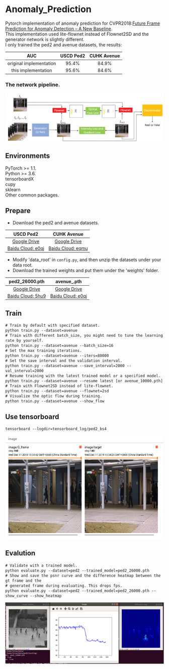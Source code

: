 # Anomaly_Prediction
Pytorch implementation of anomaly prediction for CVPR2018:[Future Frame Prediction for Anomaly Detection – A New Baseline](https://arxiv.org/pdf/1712.09867.pdf).  
This implementation used lite-flownet instead of Flownet2SD and the generator network is slightly different.  
I only trained the ped2 and avenue datasets, the results:  

|     AUC                  |USCD Ped2    |CUHK Avenue         |
|:------------------------:|:-----------:|:------------------:|
| original implementation  |95.4%        | 84.9%              |
|  this  implementation    |95.6%        | 84.6%              |

### The network pipeline.  
![Example 0](contents/pipeline.png)

## Environments  
PyTorch >= 1.1.  
Python >= 3.6.  
tensorboardX  
cupy  
sklearn  
Other common packages.  

## Prepare
- Download the ped2 and avenue datasets.  

|USCD Ped2                                                                            | CUHK Avenue                                                                           |
|:-----------------------------------------------------------------------------------:|:-------------------------------------------------------------------------------------:|
|[Google Drive](https://drive.google.com/open?id=1PO5BCMHUnmyb4NRSBFu28squcDv5VWTR)   | [Google Drive](https://drive.google.com/open?id=1jAlQD46KCN0ZTRFajHWUqawGxsCtXu8U)    |
|[Baidu Cloud: e0qj](https://pan.baidu.com/s/1HqDBczQn6nr_YUEoT9NnLA)                 | [Baidu Cloud: eqmu](https://pan.baidu.com/s/1FaduWLhj0CF4Fl8jPTl-mQ)                  |

- Modify 'data_root' in `config.py`, and then unzip the datasets under your data root.
- Download the trained weights and put them under the 'weights' folder.  

|ped2_26000.pth                                                                      | avenue_.pth  |
|:----------------------------------------------------------------------------------:|:-------------------------------------------------------------------:|
| [Google Drive](https://drive.google.com/open?id=1dgeoZoiO0V_Wql6k7w_tGFDyiaxroGeo) |[Google Drive](https://pan.baidu.com/s/1XDeDwg1Xw9GJCucJNqdNZw)      |
| [Baidu Cloud: 5hu9](https://pan.baidu.com/s/1y5pHwU0qSmbLmlSGni-93w)               |[Baidu Cloud: e0qj](https://pan.baidu.com/s/1uX_v1RPISxgwQ2LdsbJrJQ) |

## Train
```Shell
# Train by default with specified dataset.
python train.py --dataset=avenue
# Train with different batch_size, you might need to tune the learning rate by yourself.
python train.py --dataset=avenue --batch_size=16
# Set the max training iterations.
python train.py --dataset=avenue --iters=80000
# Set the save interval and the validation interval.
python train.py --dataset=avenue --save_interval=2000 --val_interval=2000
# Resume training with the latest trained model or a specified model.
python train.py --dataset=avenue --resume latest [or avenue_10000.pth]
# Train with Flownet2SD instead of lite-flownet.
python train.py --dataset=avenue --flownet=2sd
# Visualize the optic flow during training.
python train.py --dataset=avenue --show_flow
```
## Use tensorboard
```Shell
tensorboard --logdir=tensorboard_log/ped2_bs4
```
![Example 1](contents/tensorboard.png)

## Evalution
```Shell
# Validate with a trained model.
python evaluate.py --dataset=ped2 --trained_model=ped2_26000.pth
# Show and save the psnr curve and the difference heatmap between the gt frame and the 
# generated frame during evaluating. This drops fps.
python evaluate.py --dataset=ped2 --trained_model=ped2_26000.pth --show_curve --show_heatmap
```
![Example 2](contents/result.png)
